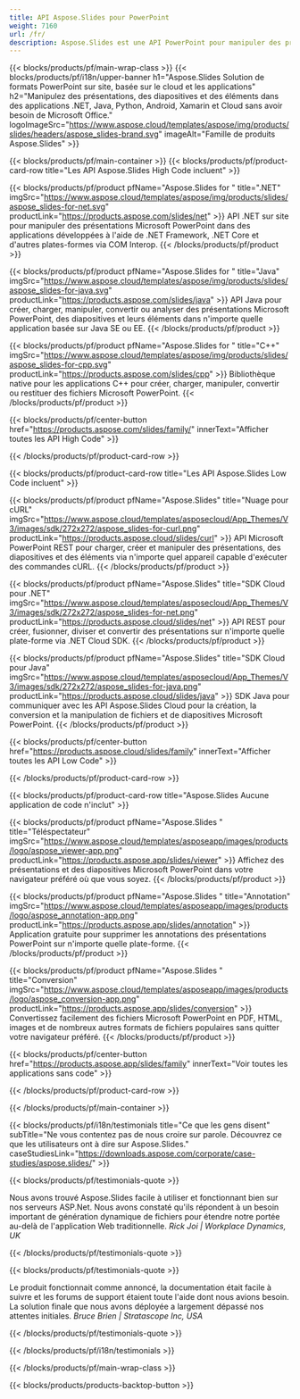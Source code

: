 ```yaml
---
title: API Aspose.Slides pour PowerPoint
weight: 7160
url: /fr/
description: Aspose.Slides est une API PowerPoint pour manipuler des présentations et le cloud fournit une API cloud de diapositives.
---
```


{{< blocks/products/pf/main-wrap-class >}}
{{< blocks/products/pf/i18n/upper-banner h1="Aspose.Slides Solution de formats PowerPoint sur site, basée sur le cloud et les applications" h2="Manipulez des présentations, des diapositives et des éléments dans des applications .NET, Java, Python, Android, Xamarin et Cloud sans avoir besoin de Microsoft Office." logoImageSrc="https://www.aspose.cloud/templates/aspose/img/products/slides/headers/aspose_slides-brand.svg" imageAlt="Famille de produits Aspose.Slides" >}}

{{< blocks/products/pf/main-container >}}
{{< blocks/products/pf/product-card-row title="Les API Aspose.Slides High Code incluent" >}}

{{< blocks/products/pf/product pfName="Aspose.Slides for " title=".NET" imgSrc="https://www.aspose.cloud/templates/aspose/img/products/slides/aspose_slides-for-net.svg" productLink="https://products.aspose.com/slides/net" >}}
API .NET sur site pour manipuler des présentations Microsoft PowerPoint dans des applications développées à l'aide de .NET Framework, .NET Core et d'autres plates-formes via COM Interop.
{{< /blocks/products/pf/product >}}

{{< blocks/products/pf/product pfName="Aspose.Slides for " title="Java" imgSrc="https://www.aspose.cloud/templates/aspose/img/products/slides/aspose_slides-for-java.svg" productLink="https://products.aspose.com/slides/java" >}}
API Java pour créer, charger, manipuler, convertir ou analyser des présentations Microsoft PowerPoint, des diapositives et leurs éléments dans n'importe quelle application basée sur Java SE ou EE.
{{< /blocks/products/pf/product >}}

{{< blocks/products/pf/product pfName="Aspose.Slides for " title="C++" imgSrc="https://www.aspose.cloud/templates/aspose/img/products/slides/aspose_slides-for-cpp.svg" productLink="https://products.aspose.com/slides/cpp" >}}
Bibliothèque native pour les applications C++ pour créer, charger, manipuler, convertir ou restituer des fichiers Microsoft PowerPoint.
{{< /blocks/products/pf/product >}}

{{< blocks/products/pf/center-button href="https://products.aspose.com/slides/family/" innerText="Afficher toutes les API High Code" >}}

{{< /blocks/products/pf/product-card-row >}}

{{< blocks/products/pf/product-card-row title="Les API Aspose.Slides Low Code incluent" >}}

{{< blocks/products/pf/product pfName="Aspose.Slides" title="Nuage pour cURL" imgSrc="https://www.aspose.cloud/templates/asposecloud/App_Themes/V3/images/sdk/272x272/aspose_slides-for-curl.png" productLink="https://products.aspose.cloud/slides/curl" >}}
API Microsoft PowerPoint REST pour charger, créer et manipuler des présentations, des diapositives et des éléments via n'importe quel appareil capable d'exécuter des commandes cURL.
{{< /blocks/products/pf/product >}}

{{< blocks/products/pf/product pfName="Aspose.Slides" title="SDK Cloud pour .NET" imgSrc="https://www.aspose.cloud/templates/asposecloud/App_Themes/V3/images/sdk/272x272/aspose_slides-for-net.png" productLink="https://products.aspose.cloud/slides/net" >}}
API REST pour créer, fusionner, diviser et convertir des présentations sur n'importe quelle plate-forme via .NET Cloud SDK.
{{< /blocks/products/pf/product >}}

{{< blocks/products/pf/product pfName="Aspose.Slides" title="SDK Cloud pour Java" imgSrc="https://www.aspose.cloud/templates/asposecloud/App_Themes/V3/images/sdk/272x272/aspose_slides-for-java.png" productLink="https://products.aspose.cloud/slides/java" >}}
SDK Java pour communiquer avec les API Aspose.Slides Cloud pour la création, la conversion et la manipulation de fichiers et de diapositives Microsoft PowerPoint.
{{< /blocks/products/pf/product >}}

{{< blocks/products/pf/center-button href="https://products.aspose.cloud/slides/family" innerText="Afficher toutes les API Low Code" >}}

{{< /blocks/products/pf/product-card-row >}}

{{< blocks/products/pf/product-card-row title="Aspose.Slides Aucune application de code n'inclut" >}}

{{< blocks/products/pf/product pfName="Aspose.Slides " title="Téléspectateur" imgSrc="https://www.aspose.cloud/templates/asposeapp/images/products/logo/aspose_viewer-app.png" productLink="https://products.aspose.app/slides/viewer" >}}
Affichez des présentations et des diapositives Microsoft PowerPoint dans votre navigateur préféré où que vous soyez.
{{< /blocks/products/pf/product >}}

{{< blocks/products/pf/product pfName="Aspose.Slides " title="Annotation" imgSrc="https://www.aspose.cloud/templates/asposeapp/images/products/logo/aspose_annotation-app.png" productLink="https://products.aspose.app/slides/annotation" >}}
Application gratuite pour supprimer les annotations des présentations PowerPoint sur n'importe quelle plate-forme.
{{< /blocks/products/pf/product >}}

{{< blocks/products/pf/product pfName="Aspose.Slides " title="Conversion" imgSrc="https://www.aspose.cloud/templates/asposeapp/images/products/logo/aspose_conversion-app.png" productLink="https://products.aspose.app/slides/conversion" >}}
Convertissez facilement des fichiers Microsoft PowerPoint en PDF, HTML, images et de nombreux autres formats de fichiers populaires sans quitter votre navigateur préféré.
{{< /blocks/products/pf/product >}}

{{< blocks/products/pf/center-button href="https://products.aspose.app/slides/family" innerText="Voir toutes les applications sans code" >}}

{{< /blocks/products/pf/product-card-row >}}

{{< /blocks/products/pf/main-container >}}

{{< blocks/products/pf/i18n/testimonials title="Ce que les gens disent" subTitle="Ne vous contentez pas de nous croire sur parole. Découvrez ce que les utilisateurs ont à dire sur Aspose.Slides." caseStudiesLink="https://downloads.aspose.com/corporate/case-studies/aspose.slides/" >}}

{{< blocks/products/pf/testimonials-quote >}}
<p class="first">
Nous avons trouvé Aspose.Slides facile à utiliser et fonctionnant bien sur nos serveurs ASP.Net. Nous avons constaté qu'ils répondent à un besoin important de génération dynamique de fichiers pour étendre notre portée au-delà de l'application Web traditionnelle.
 <em>
  Rick Joi | Workplace Dynamics, UK
 </em>
</p>

{{< /blocks/products/pf/testimonials-quote >}}

{{< blocks/products/pf/testimonials-quote >}}
<p class="second">
Le produit fonctionnait comme annoncé, la documentation était facile à suivre et les forums de support étaient toute l'aide dont nous avions besoin. La solution finale que nous avons déployée a largement dépassé nos attentes initiales.
 <em>
  Bruce Brien | Stratascope Inc, USA
 </em>
</p>

{{< /blocks/products/pf/testimonials-quote >}}

{{< /blocks/products/pf/i18n/testimonials >}}

{{< /blocks/products/pf/main-wrap-class >}}

{{< blocks/products/products-backtop-button >}}